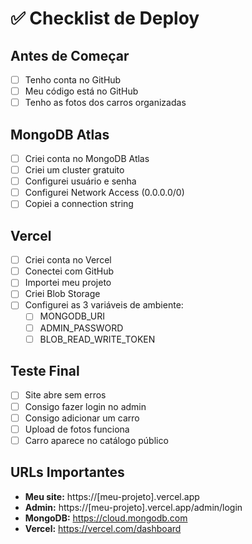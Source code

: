 # ✅ Checklist de Deploy

## Antes de Começar
- [ ] Tenho conta no GitHub
- [ ] Meu código está no GitHub
- [ ] Tenho as fotos dos carros organizadas

## MongoDB Atlas
- [ ] Criei conta no MongoDB Atlas
- [ ] Criei um cluster gratuito
- [ ] Configurei usuário e senha
- [ ] Configurei Network Access (0.0.0.0/0)
- [ ] Copiei a connection string

## Vercel
- [ ] Criei conta no Vercel
- [ ] Conectei com GitHub
- [ ] Importei meu projeto
- [ ] Criei Blob Storage
- [ ] Configurei as 3 variáveis de ambiente:
  - [ ] MONGODB_URI
  - [ ] ADMIN_PASSWORD  
  - [ ] BLOB_READ_WRITE_TOKEN

## Teste Final
- [ ] Site abre sem erros
- [ ] Consigo fazer login no admin
- [ ] Consigo adicionar um carro
- [ ] Upload de fotos funciona
- [ ] Carro aparece no catálogo público

## URLs Importantes
- **Meu site:** https://[meu-projeto].vercel.app
- **Admin:** https://[meu-projeto].vercel.app/admin/login
- **MongoDB:** https://cloud.mongodb.com
- **Vercel:** https://vercel.com/dashboard
